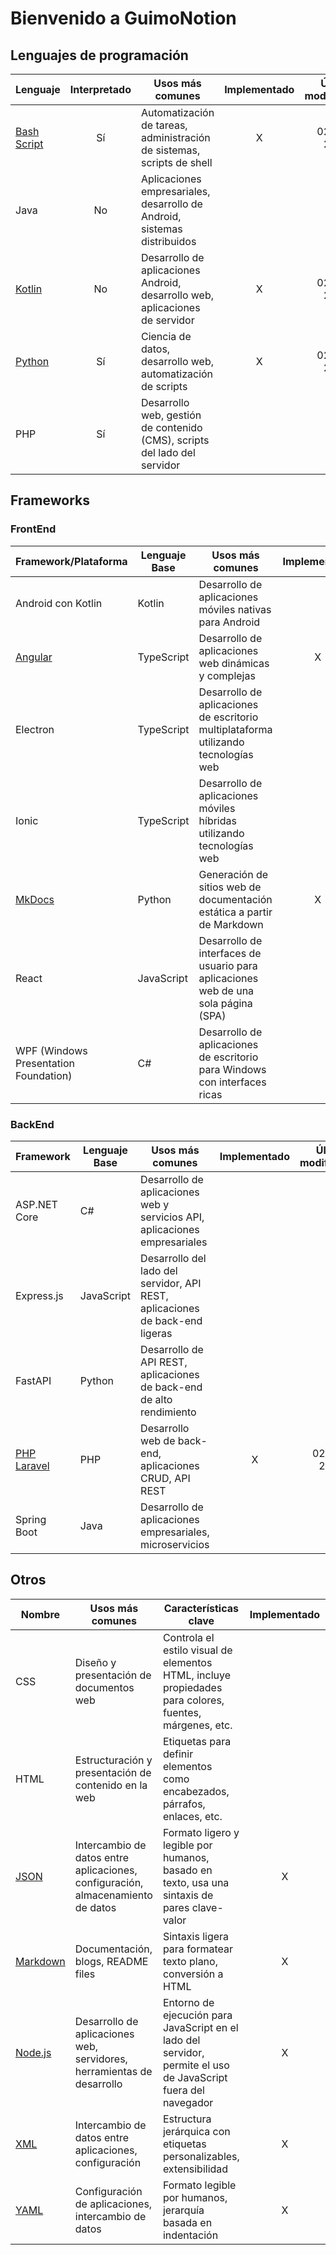 # Bienvenido a GuimoNotion

## Lenguajes de programación

| Lenguaje            | Interpretado | Usos más comunes                                                             | Implementado | Última modificación |
|---------------------|:------------:|------------------------------------------------------------------------------|:------------:|:-------------------:|
| [Bash Script][bash] |      Sí      | Automatización de tareas, administración de sistemas, scripts de shell       |      X       |     02-09-2024      |
| Java                |      No      | Aplicaciones empresariales, desarrollo de Android, sistemas distribuidos     |              |                     |
| [Kotlin][kotlin]    |      No      | Desarrollo de aplicaciones Android, desarrollo web, aplicaciones de servidor |      X       |     02-09-2024      |
| [Python][python]    |      Sí      | Ciencia de datos, desarrollo web, automatización de scripts                  |      X       |     02-09-2024      |
| PHP                 |      Sí      | Desarrollo web, gestión de contenido (CMS), scripts del lado del servidor    |              |                     |

## Frameworks

### FrontEnd

| Framework/Plataforma                  | Lenguaje Base | Usos más comunes                                                                    | Implementado | Última modificación |
|---------------------------------------|---------------|-------------------------------------------------------------------------------------|:------------:|:-------------------:|
| Android con Kotlin                    | Kotlin        | Desarrollo de aplicaciones móviles nativas para Android                             |              |                     |
| [Angular][angular]                    | TypeScript    | Desarrollo de aplicaciones web dinámicas y complejas                                |      X       |     25-08-2024      |
| Electron                              | TypeScript    | Desarrollo de aplicaciones de escritorio multiplataforma utilizando tecnologías web |              |                     |
| Ionic                                 | TypeScript    | Desarrollo de aplicaciones móviles híbridas utilizando tecnologías web              |              |                     |
| [MkDocs][mkdocs]                      | Python        | Generación de sitios web de documentación estática a partir de Markdown             |      X       |     02-09-2024      |
| React                                 | JavaScript    | Desarrollo de interfaces de usuario para aplicaciones web de una sola página (SPA)  |              |                     |
| WPF (Windows Presentation Foundation) | C#            | Desarrollo de aplicaciones de escritorio para Windows con interfaces ricas          |              |                     |

### BackEnd

| Framework              | Lenguaje Base | Usos más comunes                                                             | Implementado | Última modificación |
|------------------------|---------------|------------------------------------------------------------------------------|:------------:|:-------------------:|
| ASP.NET Core           | C#            | Desarrollo de aplicaciones web y servicios API, aplicaciones empresariales   |              |                     |
| Express.js             | JavaScript    | Desarrollo del lado del servidor, API REST, aplicaciones de back-end ligeras |              |                     |
| FastAPI                | Python        | Desarrollo de API REST, aplicaciones de back-end de alto rendimiento         |              |                     |
| [PHP Laravel][laravel] | PHP           | Desarrollo web de back-end, aplicaciones CRUD, API REST                      |      X       |     02-09-2024      |
| Spring Boot            | Java          | Desarrollo de aplicaciones empresariales, microservicios                     |              |                     |

## Otros

| Nombre               | Usos más comunes                                                                | Características clave                                                                                          | Implementado | Última modificación |
|----------------------|---------------------------------------------------------------------------------|----------------------------------------------------------------------------------------------------------------|:------------:|:-------------------:|
| CSS                  | Diseño y presentación de documentos web                                         | Controla el estilo visual de elementos HTML, incluye propiedades para colores, fuentes, márgenes, etc.         |              |                     |
| HTML                 | Estructuración y presentación de contenido en la web                            | Etiquetas para definir elementos como encabezados, párrafos, enlaces, etc.                                     |              |                     |
| [JSON][json]         | Intercambio de datos entre aplicaciones, configuración, almacenamiento de datos | Formato ligero y legible por humanos, basado en texto, usa una sintaxis de pares clave-valor                   |      X       |     26-08-2024      |
| [Markdown][markdown] | Documentación, blogs, README files                                              | Sintaxis ligera para formatear texto plano, conversión a HTML                                                  |      X       |     24-08-2024      |
| [Node.js][node]      | Desarrollo de aplicaciones web, servidores, herramientas de desarrollo          | Entorno de ejecución para JavaScript en el lado del servidor, permite el uso de JavaScript fuera del navegador |      X       |     24-08-2024      |
| [XML][xml]           | Intercambio de datos entre aplicaciones, configuración                          | Estructura jerárquica con etiquetas personalizables, extensibilidad                                            |      X       |     26-08-2024      |
| [YAML][yaml]         | Configuración de aplicaciones, intercambio de datos                             | Formato legible por humanos, jerarquía basada en indentación                                                   |      X       |     26-08-2024      |

[python]: ./languages/python/index.md

[kotlin]: ./languages/kotlin/index.md

[bash]: ./languages/bashScript/index.md

[angular]: ./frameworks/frontend/angular/index.md

[mkdocs]: ./frameworks/frontend/mkdocs/index.md

[laravel]: ./frameworks/backend/php-laravel/index.md

[json]: ./others/json/index.md

[markdown]: ./others/markdown/index.md

[node]: ./others/node/index.md

[xml]: ./others/xml/index.md

[yaml]: ./others/yaml/index.md
